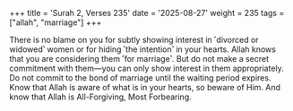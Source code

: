 +++
title = 'Surah 2, Verses 235'
date = '2025-08-27'
weight = 235
tags = ["allah", "marriage"]
+++

There is no blame on you for subtly showing interest in ˹divorced or widowed˺ women or for hiding ˹the intention˺ in your hearts. Allah knows that you are considering them ˹for marriage˺. But do not make a secret commitment with them—you can only show interest in them appropriately. Do not commit to the bond of marriage until the waiting period expires. Know that Allah is aware of what is in your hearts, so beware of Him. And know that Allah is All-Forgiving, Most Forbearing.